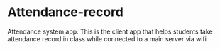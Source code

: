 # Attendance-record
Attendance system app. This is the client app that helps students take attendance record in class while connected to a main server via wifi

